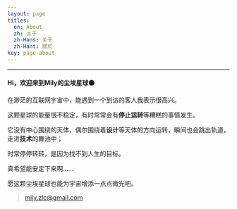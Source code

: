 ```yaml
---
layout: page
titles:
  en: About
  zh: 关于
  zh-Hans: 关于
  zh-Hant: 關於
key: page-about
---
```

-----
#### Hi，欢迎来到Mily的尘埃星球🌑

在渺茫的互联网宇宙中，能遇到一个到访的客人我表示很高兴。

这颗星球的能量很不稳定，有时常常会有**停止运转**等糟糕的事情发生。

它没有中心围绕的天体，偶尔围绕着**设计**等天体的方向运转，瞬间也会跳出轨道，走进**技术**的舞池中；

时常停停转转，是因为找不到人生的目标。

真希望能安定下来啊……

愿这颗尘埃星球也能为宇宙增添一点点微光吧。

> mily.zlc@gmail.com





